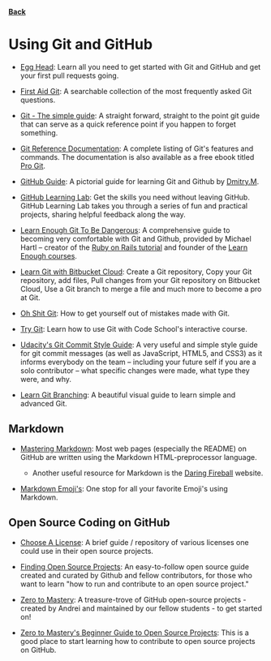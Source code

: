 [**Back**](/README.md/)
# Using Git and GitHub

* [Egg Head](https://egghead.io/lessons/javascript-introduction-to-github): Learn all you need to get started with Git and GitHub and get your first pull requests going.

* [First Aid Git](http://firstaidgit.io): A searchable collection of the most frequently asked Git questions.

* [Git - The simple guide](https://rogerdudler.github.io/git-guide/): A straight forward, straight to the point git guide that can serve as a quick reference point if you happen to forget something.

* [Git Reference Documentation](https://git-scm.com/docs): A complete listing of Git's features and commands. The documentation is also available as a free ebook titled [Pro Git](https://git-scm.com/book/en/v2).

* [GitHub Guide](https://github.com/antonykidis/GitHub-guide/blob/master/Git%20and%20GitHub.pdf): A pictorial guide for learning Git and Github by [Dmitry.M](https://github.com/antonykidis).

* [GitHub Learning Lab](https://lab.github.com/): Get the skills you need without leaving GitHub. GitHub Learning Lab takes you through a series of fun and practical projects, sharing helpful feedback along the way.

* [Learn Enough Git To Be Dangerous](https://www.learnenough.com/git-tutorial): A comprehensive guide to becoming very comfortable with Git and Github, provided by Michael Hartl – creator of the [Ruby on Rails tutorial](https://www.railstutorial.org/) and founder of the [Learn Enough courses](https://www.learnenough.com/story).

* [Learn Git with Bitbucket Cloud](https://www.atlassian.com/git/tutorials/learn-git-with-bitbucket-cloud): Create a Git repository, Copy your Git repository, add files, Pull changes from your Git repository on Bitbucket Cloud, Use a Git branch to merge a file and much more to become a pro at Git.

* [Oh Shit Git](http://ohshitgit.com/): How to get yourself out of mistakes made with Git.

* [Try Git](https://try.github.io/): Learn how to use Git with Code School's interactive course.

* [Udacity's Git Commit Style Guide](https://udacity.github.io/git-styleguide/): A very useful and simple style guide for git commit messages (as well as JavaScript, HTML5, and CSS3) as it informs everybody on the team – including your future self if you are a solo contributor – what specific changes were made, what type they were, and why.

* [Learn Git Branching](https://learngitbranching.js.org/): A beautiful visual guide to learn simple and advanced Git.

## Markdown

* [Mastering Markdown](https://guides.github.com/features/mastering-markdown/): Most web pages (especially the README) on GitHub are written using the Markdown HTML-preprocessor language.

  * Another useful resource for Markdown is the [Daring Fireball](https://daringfireball.net/projects/markdown/syntax) website.

* [Markdown Emoji's](https://github.com/StuartDaniells/Markdown_Emoji-s_List): One stop for all your favorite Emoji's using Markdown.

## Open Source Coding on GitHub

* [Choose A License](https://choosealicense.com/): A brief guide / repository of various licenses one could use in their open source projects.

* [Finding Open Source Projects](https://opensource.guide/how-to-contribute/#finding-a-project-to-contribute-to): An easy-to-follow open source guide created and curated by Github and fellow contributors, for those who want to learn "how to run and contribute to an open source project."

* [Zero to Mastery](https://github.com/zero-to-mastery): A treasure-trove of GitHub open-source projects - created by Andrei and maintained by our fellow students - to get started on!

* [Zero to Mastery's Beginner Guide to Open Source Projects](https://github.com/zero-to-mastery/start-here-guidelines): This is a good place to start learning how to contribute to open source projects on GitHub.
